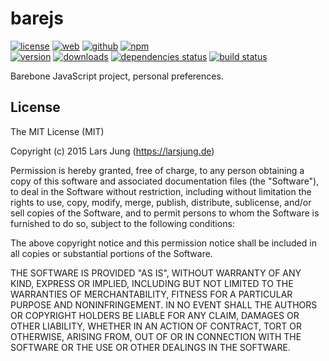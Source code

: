 # barejs

[![license][license-img]][github] [![web][web-img]][web] [![github][github-img]][github] [![npm][npm-img]][npm]  
[![version][npm-v-img]][npm] [![downloads][npm-dm-img]][npm] [![dependencies status][gemnasium-img]][gemnasium] [![build status][travis-img]][travis]

Barebone JavaScript project, personal preferences.


## License
The MIT License (MIT)

Copyright (c) 2015 Lars Jung (https://larsjung.de)

Permission is hereby granted, free of charge, to any person obtaining a copy
of this software and associated documentation files (the "Software"), to deal
in the Software without restriction, including without limitation the rights
to use, copy, modify, merge, publish, distribute, sublicense, and/or sell
copies of the Software, and to permit persons to whom the Software is
furnished to do so, subject to the following conditions:

The above copyright notice and this permission notice shall be included in
all copies or substantial portions of the Software.

THE SOFTWARE IS PROVIDED "AS IS", WITHOUT WARRANTY OF ANY KIND, EXPRESS OR
IMPLIED, INCLUDING BUT NOT LIMITED TO THE WARRANTIES OF MERCHANTABILITY,
FITNESS FOR A PARTICULAR PURPOSE AND NONINFRINGEMENT. IN NO EVENT SHALL THE
AUTHORS OR COPYRIGHT HOLDERS BE LIABLE FOR ANY CLAIM, DAMAGES OR OTHER
LIABILITY, WHETHER IN AN ACTION OF CONTRACT, TORT OR OTHERWISE, ARISING FROM,
OUT OF OR IN CONNECTION WITH THE SOFTWARE OR THE USE OR OTHER DEALINGS IN
THE SOFTWARE.


[web]: https://larsjung.de/barejs/
[github]: https://github.com/lrsjng/barejs
[npm]: https://www.npmjs.org/package/barejs
[gemnasium]: https://gemnasium.com/lrsjng/barejs
[travis]: https://travis-ci.org/lrsjng/barejs

[license-img]: https://img.shields.io/badge/license-MIT-a0a060.svg?style=flat-square
[web-img]: https://img.shields.io/badge/web-larsjung.de/barejs-a0a060.svg?style=flat-square
[github-img]: https://img.shields.io/badge/github-lrsjng/barejs-a0a060.svg?style=flat-square
[npm-img]: https://img.shields.io/badge/npm-barejs-a0a060.svg?style=flat-square

[npm-v-img]: https://img.shields.io/npm/v/barejs.svg?style=flat-square
[npm-dm-img]: https://img.shields.io/npm/dm/barejs.svg?style=flat-square
[gemnasium-img]: https://img.shields.io/gemnasium/lrsjng/barejs.svg?style=flat-square
[travis-img]: https://img.shields.io/travis/lrsjng/barejs.svg?style=flat-square
